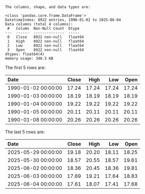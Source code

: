 ```text
The columns, shape, and data types are:

<class 'pandas.core.frame.DataFrame'>
DatetimeIndex: 8922 entries, 1990-01-02 to 2025-06-04
Data columns (total 4 columns):
 #   Column  Non-Null Count  Dtype  
---  ------  --------------  -----  
 0   Close   8922 non-null   float64
 1   High    8922 non-null   float64
 2   Low     8922 non-null   float64
 3   Open    8922 non-null   float64
dtypes: float64(4)
memory usage: 348.5 KB

```

The first 5 rows are:

| Date                |   Close |   High |   Low |   Open |
|:--------------------|--------:|-------:|------:|-------:|
| 1990-01-02 00:00:00 |   17.24 |  17.24 | 17.24 |  17.24 |
| 1990-01-03 00:00:00 |   18.19 |  18.19 | 18.19 |  18.19 |
| 1990-01-04 00:00:00 |   19.22 |  19.22 | 19.22 |  19.22 |
| 1990-01-05 00:00:00 |   20.11 |  20.11 | 20.11 |  20.11 |
| 1990-01-08 00:00:00 |   20.26 |  20.26 | 20.26 |  20.26 |

The last 5 rows are:

| Date                |   Close |   High |   Low |   Open |
|:--------------------|--------:|-------:|------:|-------:|
| 2025-05-29 00:00:00 |   19.18 |  20.20 | 18.11 |  18.25 |
| 2025-05-30 00:00:00 |   18.57 |  20.55 | 18.57 |  19.61 |
| 2025-06-02 00:00:00 |   18.36 |  20.45 | 18.36 |  19.81 |
| 2025-06-03 00:00:00 |   17.69 |  19.21 | 17.64 |  18.83 |
| 2025-06-04 00:00:00 |   17.61 |  18.07 | 17.41 |  17.68 |